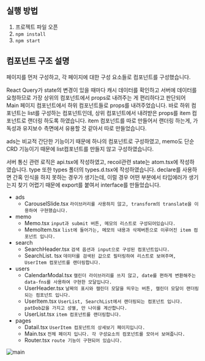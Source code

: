 ## 실행 방법
1. 프로젝트 파일 오픈
2. `npm install`
3. `npm start`

## 컴포넌트 구조 설명

페이지를 먼저 구성하고, 각 페이지에 대한 구성 요소들로 컴포넌트를 구성했습니다.

React Query가 state의 변경이 있을 때마다 캐시 데이터를 확인하고 서버에 데이터를 요청하므로
가장 상위의 컴포넌트에서 props로 내려주는 게 편리하다고 판단되어 Main 페이지 컴포넌트에서 하위 컴포넌트들로 props를 내려주었습니다.
바로 하위 컴포넌트는 list를 구성하는 컴포넌트인데, 상위 컴포넌트에서 내려받은 props를 item 컴포넌트로 랜더링 하도록 하였습니다.
item 컴포넌트를 따로 만들어서 랜더링 하는게, 가독성과 유지보수 측면에서 유용할 것 같아서 따로 만들었습니다.

ads는 비교적 간단한 기능이기 때문에 하나의 컴포넌트로 구성하였고, memo도 단순 CRD 기능이기 때문에 list컴포넌트를 만들지 않고 구성하였습니다.

서버 통신 관련 로직은 api.tsx에 작성하였고, recoil관련 state는 atom.tsx에 작성하였습니다. type 또한 types 폴더의 types.d.tsx에 작성하였습니다. declare를 사용하면 간혹 인식을 하지 못하는 경우가 생기는데, 이럴 경우 어떤 부분에서 타입에러가 생기는지 찾기 어렵기 때문에 export를 붙여서 interface를 만들었습니다.

- ads
  - CarouselSlide.tsx `라이브러리를 사용하지 않고, transform의 translate을 이용하여 구현했습니다.`
- memo
  - Memo.tsx `input과 submit 버튼, 메모의 리스트로 구성되어있습니다.`
  - MemoItem.tsx `list에 들어가는, 메모의 내용과 삭제버튼으로 이루어진 item 컴포넌트 입니다.`
- search
  - SearchHeader.tsx `검색 옵션과 input으로 구성된 컴포넌트입니다.`
  - SearchList. tsx `데이터를 검색된 값으로 필터링하여 리스트로 보여주며, UserItem 컴포넌트를 랜더링합니다.`
- users
  - CalendarModal.tsx `캘린더 라이브러리를 쓰지 않고, date를 편하게 변환해주는 data-fns를 사용하여 구현한 모달입니다.`
  - UserHeader.tsx `날짜의 표시와 캘린더 모달을 띄우는 버튼, 캘린더 모달이 랜더링 되는 컴포넌트 입니다.`
  - UserItem.tsx `UserList, SearchList에서 랜더링되는 컴포넌트 입니다. patDob값을 가지고 성별, 만 나이를 계산합니다.`
  - UserList.tsx `item 컴포넌트를 랜더링합니다.`
- pages
  - Datail.tsx `UserItem 컴포넌트의 상세보기 페이지입니다.`
  - Main.tsx `전체 페이지 입니다. 각 구성요소의 컴포넌트를 모아서 보여줍니다.`
  - Router.tsx `route 기능이 구현되어 있습니다.`
  
![main](https://user-images.githubusercontent.com/117064282/235209908-864fc7f0-40dd-4b5b-855b-d50a44952a93.png)
